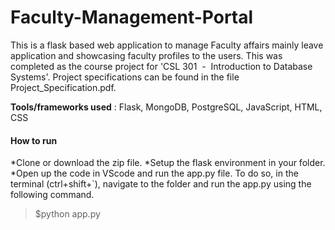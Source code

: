 # Faculty-Management-Portal

This is a flask based web application to manage Faculty affairs mainly leave application and showcasing faculty profiles to the users. This was completed as the course project for 'CSL 301​ ​ - ​ Introduction to Database Systems'. Project specifications can be found in the file Project_Specification.pdf.

**Tools/frameworks used** : Flask, MongoDB, PostgreSQL, JavaScript, HTML, CSS

#### How to run

*Clone or download the zip file.
*Setup the flask environment in your folder.
*Open up the code in VScode and run the app.py file. To do so, in the terminal (ctrl+shift+`), navigate to the folder and run the app.py using the following command.
> $python app.py